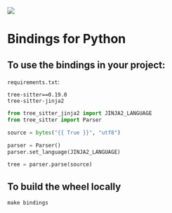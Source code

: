 ![](https://github.com/fishtown-analytics/tree-sitter-jinja2/actions/workflows/build_python/badge.svg)
# Bindings for Python

## To use the bindings in your project:

`requirements.txt`:
```
tree-sitter==0.19.0
tree-sitter-jinja2
```

```python
from tree_sitter_jinja2 import JINJA2_LANGUAGE
from tree_sitter import Parser

source = bytes("{{ True }}", "utf8")

parser = Parser()
parser.set_language(JINJA2_LANGUAGE)

tree = parser.parse(source)
```

## To build the wheel locally
```
make bindings
```
